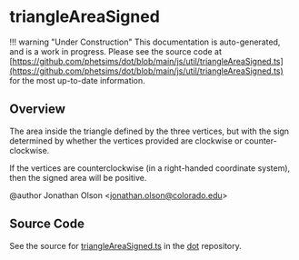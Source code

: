 # triangleAreaSigned

!!! warning "Under Construction"
    This documentation is auto-generated, and is a work in progress. Please see the source code at
    [https://github.com/phetsims/dot/blob/main/js/util/triangleAreaSigned.ts](https://github.com/phetsims/dot/blob/main/js/util/triangleAreaSigned.ts) for the most up-to-date information.

## Overview

The area inside the triangle defined by the three vertices, but with the sign determined by whether the vertices
provided are clockwise or counter-clockwise.

If the vertices are counterclockwise (in a right-handed coordinate system), then the signed area will be
positive.

@author Jonathan Olson &lt;jonathan.olson@colorado.edu&gt;



## Source Code

See the source for [triangleAreaSigned.ts](https://github.com/phetsims/dot/blob/main/js/util/triangleAreaSigned.ts) in the [dot](https://github.com/phetsims/dot) repository.
